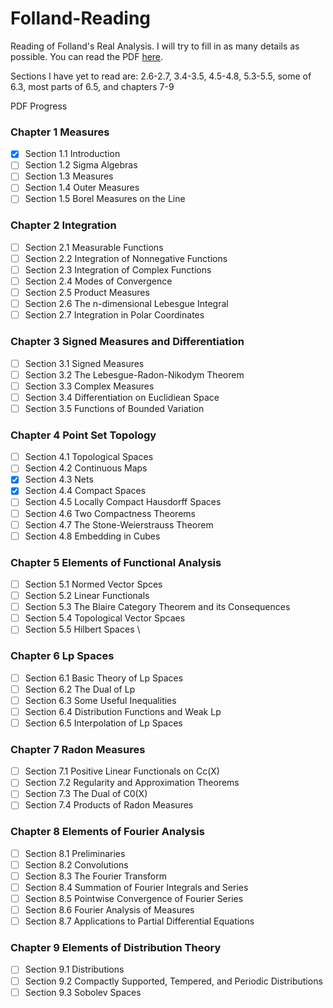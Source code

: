 # Folland-Reading
Reading of Folland's Real Analysis. I will try to fill in as many details as possible.
You can read the PDF [here](./main.pdf).

Sections I have yet to read are: 2.6-2.7, 3.4-3.5, 4.5-4.8, 5.3-5.5, some of 6.3, most parts of 6.5, and chapters 7-9

PDF Progress
### Chapter 1 Measures
- [x] Section 1.1 Introduction
- [ ] Section 1.2 Sigma Algebras
- [ ] Section 1.3 Measures
- [ ] Section 1.4 Outer Measures
- [ ] Section 1.5 Borel Measures on the Line

### Chapter 2 Integration
- [ ] Section 2.1 Measurable Functions
- [ ] Section 2.2 Integration of Nonnegative Functions
- [ ] Section 2.3 Integration of Complex Functions
- [ ] Section 2.4 Modes of Convergence
- [ ] Section 2.5 Product Measures
- [ ] Section 2.6 The n-dimensional Lebesgue Integral
- [ ] Section 2.7 Integration in Polar Coordinates

### Chapter 3 Signed Measures and Differentiation
- [ ] Section 3.1 Signed Measures
- [ ] Section 3.2 The Lebesgue-Radon-Nikodym Theorem
- [ ] Section 3.3 Complex Measures
- [ ] Section 3.4 Differentiation on Euclidiean Space
- [ ] Section 3.5 Functions of Bounded Variation

### Chapter 4 Point Set Topology
- [ ] Section 4.1 Topological Spaces 
- [ ] Section 4.2 Continuous Maps
- [x] Section 4.3 Nets
- [x] Section 4.4 Compact Spaces
- [ ] Section 4.5 Locally Compact Hausdorff Spaces
- [ ] Section 4.6 Two Compactness Theorems
- [ ] Section 4.7 The Stone-Weierstrauss Theorem
- [ ] Section 4.8 Embedding in Cubes

### Chapter 5 Elements of Functional Analysis
- [ ] Section 5.1 Normed Vector Spces
- [ ] Section 5.2 Linear Functionals
- [ ] Section 5.3 The Blaire Category Theorem and its Consequences
- [ ] Section 5.4 Topological Vector Spcaes
- [ ] Section 5.5 Hilbert Spaces \

### Chapter 6 Lp Spaces
- [ ] Section 6.1 Basic Theory of Lp Spaces
- [ ] Section 6.2 The Dual of Lp
- [ ] Section 6.3 Some Useful Inequalities
- [ ] Section 6.4 Distribution Functions and Weak Lp
- [ ] Section 6.5 Interpolation of Lp Spaces

### Chapter 7 Radon Measures
- [ ] Section 7.1 Positive Linear Functionals on Cc(X)
- [ ] Section 7.2 Regularity and Approximation Theorems
- [ ] Section 7.3 The Dual of C0(X)
- [ ] Section 7.4 Products of Radon Measures

### Chapter 8 Elements of Fourier Analysis
- [ ] Section 8.1 Preliminaries
- [ ] Section 8.2 Convolutions
- [ ] Section 8.3 The Fourier Transform
- [ ] Section 8.4 Summation of Fourier Integrals and Series
- [ ] Section 8.5 Pointwise Convergence of Fourier Series
- [ ] Section 8.6 Fourier Analysis of Measures
- [ ] Section 8.7 Applications to Partial Differential Equations

### Chapter 9 Elements of Distribution Theory
- [ ] Section 9.1 Distributions
- [ ] Section 9.2 Compactly Supported, Tempered, and Periodic Distributions
- [ ] Section 9.3 Sobolev Spaces
